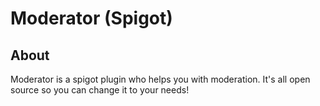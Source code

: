 # Moderator (Spigot)

## About
Moderator is a spigot plugin who helps you with moderation. It's all open source so you can change it to your needs!
